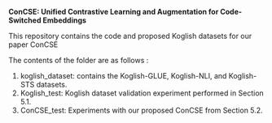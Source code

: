 **ConCSE: Unified Contrastive Learning and Augmentation for Code-Switched Embeddings** 

This repository contains the code and proposed Koglish datasets for our paper ConCSE 

The contents of the folder are as follows : 
1. koglish_dataset: contains the Koglish-GLUE, Koglish-NLI, and Koglish-STS datasets. 
2. Koglish_test: Koglish dataset validation experiment performed in Section 5.1.
3. ConCSE_test: Experiments with our proposed ConCSE from Section 5.2.



